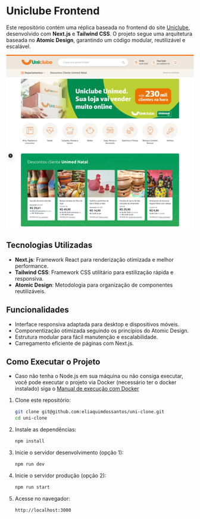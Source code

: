 # Uniclube Frontend

Este repositório contém uma réplica baseada no frontend do site [Uniclube](https://www.uniclube.com.br), desenvolvido com **Next.js** e **Tailwind CSS**. O projeto segue uma arquitetura baseada no **Atomic Design**, garantindo um código modular, reutilizável e escalável.

![Painel](/assets/uniclube.png)

## Tecnologias Utilizadas

- **Next.js**: Framework React para renderização otimizada e melhor performance.
- **Tailwind CSS**: Framework CSS utilitário para estilização rápida e responsiva.
- **Atomic Design**: Metodologia para organização de componentes reutilizáveis.

## Funcionalidades

- Interface responsiva adaptada para desktop e dispositivos móveis.
- Componentização otimizada seguindo os princípios do Atomic Design.
- Estrutura modular para fácil manutenção e escalabilidade.
- Carregamento eficiente de páginas com Next.js.

## Como Executar o Projeto

- Caso não tenha o Node.js em sua máquina ou não consiga executar, você
  pode executar o projeto via Docker (necessário ter o docker instalado)
  siga o [Manual de execução com Docker](DockerREADME.md)

1. Clone este repositório:
   ```sh
   git clone git@github.com:eliaquimdossantos/uni-clone.git
   cd uni-clone
   ```

2. Instale as dependências:
   ```sh
   npm install   
   ```

3. Inicie o servidor desenvolvimento (opção 1):
   ```sh
   npm run dev   
   ```

4. Inicie o servidor produção (opção 2):
   ```sh
   npm run start
   ```

5. Acesse no navegador:
   ```
   http://localhost:3000
   ```


